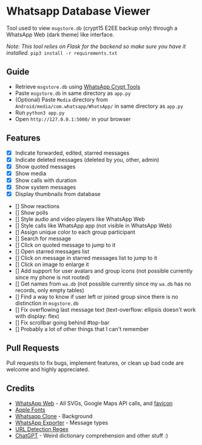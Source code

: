 # Whatsapp Database Viewer

Tool used to view `msgstore.db` (crypt15 E2EE backup only) through a WhatsApp Web (dark theme) like interface.

*Note: This tool relies on Flask for the backend so make sure you have it installed.*
`pip3 install -r requirements.txt`

## Guide
* Retrieve `msgstore.db` using [WhatsApp Crypt Tools](https://github.com/ElDavoo/wa-crypt-tools)
* Paste `msgstore.db` in same directory as `app.py`
* (Optional) Paste `Media` directory from `Android/media/com.whatsapp/WhatsApp/` in same directory as `app.py`
* Run `python3 app.py`
* Open `http://127.0.0.1:5000/` in your browser

## Features
- [x] Indicate forwarded, edited, starred messages
- [x] Indicate deleted messages (deleted by you, other, admin)
- [x] Show quoted messages
- [x] Show media
- [x] Show calls with duration
- [x] Show system messages
- [x] Display thumbnails from database
- [] Show reactions
- [] Show polls
- [] Style audio and video players like WhatsApp Web
- [] Style calls like WhatsApp app (not visible in WhatsApp Web)
- [] Assign unique color to each group participant
- [] Search for message
- [] Click on quoted message to jump to it
- [] Open starred messages list
- [] Click on message in starred messages list to jump to it
- [] Click on image to enlarge it
- [] Add support for user avatars and group icons (not possible currently since my phone is not rooted)
- [] Get names from `wa.db` (not possible currently since my `wa.db` has no records, only empty tables)
- [] Find a way to know if user left or joined group since there is no distinction in `msgstore.db`
- [] Fix overflowing last message text (text-overflow: ellipsis doesn't work with display: flex)
- [] Fix scrollbar going behind #top-bar
- [] Probably a lot of other things that I can't remember

## Pull Requests
Pull requests to fix bugs, implement features, or clean up bad code are welcome and highly appreciated.

## Credits
* [WhatsApp Web](https://web.whatsapp.com) - All SVGs, Google Maps API calls, and [favicon](https://web.whatsapp.com/favicon-64x64.ico)
* [Apple Fonts](https://gist.github.com/nonaybay/684d1808c0eb9be67063c3f6fb2785c6)
* [Whatsapp Clone](https://github.com/6wki/WhatsApp-Clone/tree/master/img) - Background
* [WhatsApp Exporter](https://github.com/chrrel/whatsapp-exporter) - Message types
* [URL Detection Regex](https://stackoverflow.com/a/8943487)
* [ChatGPT](https://chatgpt.com/) - Weird dictionary comprehension and other stuff :)
